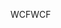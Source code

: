<span data-ttu-id="57613-101">WCF</span><span class="sxs-lookup"><span data-stu-id="57613-101">WCF</span></span>